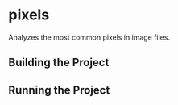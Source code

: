 # pixels
Analyzes the most common pixels in image files.

## Building the Project

## Running the Project